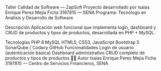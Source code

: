 Taller Calidad de Software — ZapSoft
Proyecto desarrollado por Isaias Enrique Perez Mejia
Ficha 3197815 — SENA
Programa: Tecnólogo en Análisis y Desarrollo de Software

Descripción
Aplicación web funcional que implementa login, dashboard y CRUD de productos y tipos de productos, desarrollada en PHP + MySQL.

Tecnologías
PHP 8
MySQL
HTML5, CSS3, JavaScript
Bootstrap 5
SonarQube / Codacy
GitHub
Funcionalidades
Login de usuario (autenticación básica)
Dashboard administrativo
CRUD completo de productos y tipos de productos
👨‍💻 Autor
Isaias Enrique Perez Mejia
Ficha 3197815 — Centro de Servicios Financieros, SENA
